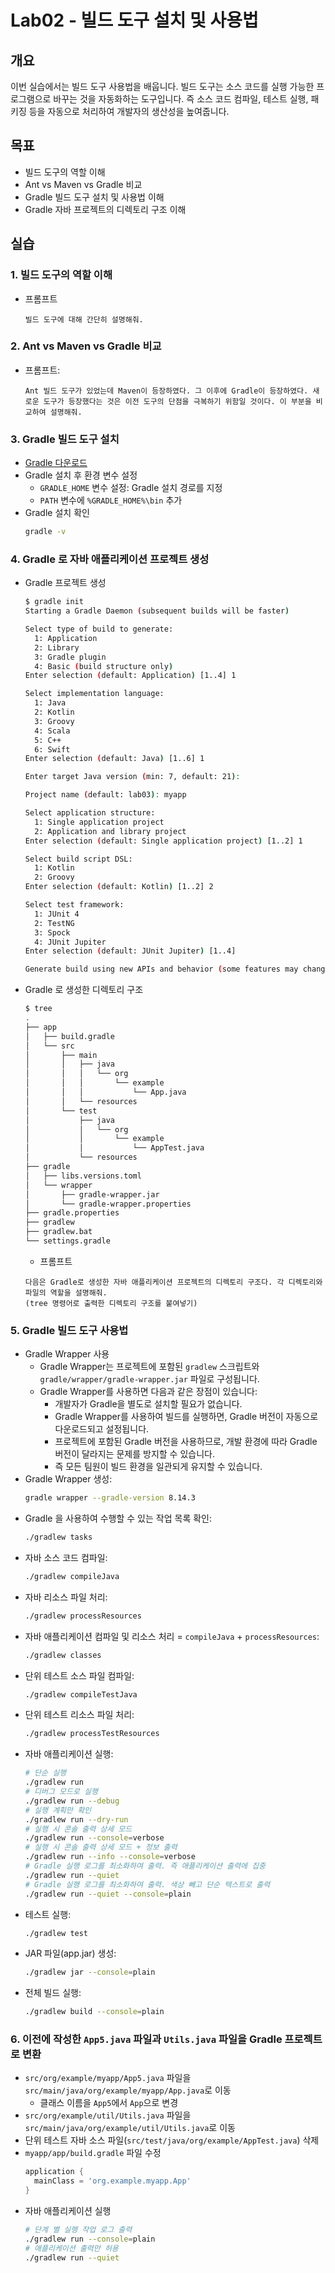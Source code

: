 # Lab02 - 빌드 도구 설치 및 사용법

## 개요
이번 실습에서는 빌드 도구 사용법을 배웁니다. 빌드 도구는 소스 코드를 실행 가능한 프로그램으로 바꾸는 것을 자동화하는 도구입니다. 즉 소스 코드 컴파일, 테스트 실행, 패키징 등을 자동으로 처리하여 개발자의 생산성을 높여줍니다.

## 목표
- 빌드 도구의 역할 이해
- Ant vs Maven vs Gradle 비교
- Gradle 빌드 도구 설치 및 사용법 이해
- Gradle 자바 프로젝트의 디렉토리 구조 이해

## 실습

### 1. 빌드 도구의 역할 이해
- 프롬프트
  ```text
  빌드 도구에 대해 간단히 설명해줘.
  ```

### 2. Ant vs Maven vs Gradle 비교

- 프롬프트:
  ```text
  Ant 빌드 도구가 있었는데 Maven이 등장하였다. 그 이후에 Gradle이 등장하였다. 새로운 도구가 등장했다는 것은 이전 도구의 단점을 극복하기 위함일 것이다. 이 부분을 비교하여 설명해줘.
  ```

### 3. Gradle 빌드 도구 설치
- [Gradle 다운로드](https://gradle.org/install/)
- Gradle 설치 후 환경 변수 설정
  - `GRADLE_HOME` 변수 설정: Gradle 설치 경로를 지정
  - `PATH` 변수에 `%GRADLE_HOME%\bin` 추가
- Gradle 설치 확인
  ```bash
  gradle -v
  ```

### 4. Gradle 로 자바 애플리케이션 프로젝트 생성 
- Gradle 프로젝트 생성
  ```bash
  $ gradle init
  Starting a Gradle Daemon (subsequent builds will be faster)

  Select type of build to generate:
    1: Application
    2: Library
    3: Gradle plugin
    4: Basic (build structure only)
  Enter selection (default: Application) [1..4] 1

  Select implementation language:
    1: Java
    2: Kotlin
    3: Groovy
    4: Scala
    5: C++
    6: Swift
  Enter selection (default: Java) [1..6] 1

  Enter target Java version (min: 7, default: 21): 

  Project name (default: lab03): myapp

  Select application structure:
    1: Single application project
    2: Application and library project
  Enter selection (default: Single application project) [1..2] 1

  Select build script DSL:
    1: Kotlin
    2: Groovy
  Enter selection (default: Kotlin) [1..2] 2

  Select test framework:
    1: JUnit 4
    2: TestNG
    3: Spock
    4: JUnit Jupiter
  Enter selection (default: JUnit Jupiter) [1..4] 

  Generate build using new APIs and behavior (some features may change in the next minor release)? (default: no) [yes, no] 
  ```
- Gradle 로 생성한 디렉토리 구조
  ```bash
  $ tree
  .
  ├── app
  │   ├── build.gradle
  │   └── src
  │       ├── main
  │       │   ├── java
  │       │   │   └── org
  │       │   │       └── example
  │       │   │           └── App.java
  │       │   └── resources
  │       └── test
  │           ├── java
  │           │   └── org
  │           │       └── example
  │           │           └── AppTest.java
  │           └── resources
  ├── gradle
  │   ├── libs.versions.toml
  │   └── wrapper
  │       ├── gradle-wrapper.jar
  │       └── gradle-wrapper.properties
  ├── gradle.properties
  ├── gradlew
  ├── gradlew.bat
  └── settings.gradle
  ```
  - 프롬프트
  ```text
  다음은 Gradle로 생성한 자바 애플리케이션 프로젝트의 디렉토리 구조다. 각 디렉토리와 파일의 역할을 설명해줘.
  (tree 명령어로 출력한 디렉토리 구조를 붙여넣기)
  ```

### 5. Gradle 빌드 도구 사용법

- Gradle Wrapper 사용
  - Gradle Wrapper는 프로젝트에 포함된 `gradlew` 스크립트와 `gradle/wrapper/gradle-wrapper.jar` 파일로 구성됩니다.
  - Gradle Wrapper를 사용하면 다음과 같은 장점이 있습니다:
    - 개발자가 Gradle을 별도로 설치할 필요가 없습니다.
    - Gradle Wrapper를 사용하여 빌드를 실행하면, Gradle 버전이 자동으로 다운로드되고 설정됩니다.
    - 프로젝트에 포함된 Gradle 버전을 사용하므로, 개발 환경에 따라 Gradle 버전이 달라지는 문제를 방지할 수 있습니다.
    - 즉 모든 팀원이 빌드 환경을 일관되게 유지할 수 있습니다.
- Gradle Wrapper 생성:
  ```bash
  gradle wrapper --gradle-version 8.14.3
  ```
- Gradle 을 사용하여 수행할 수 있는 작업 목록 확인:
  ```bash
  ./gradlew tasks
  ```
- 자바 소스 코드 컴파일:
  ```bash
  ./gradlew compileJava
  ``` 
- 자바 리소스 파일 처리:
  ```bash
  ./gradlew processResources
  ```
- 자바 애플리케이션 컴파일 및 리소스 처리 = `compileJava` + `processResources`:
  ```bash
  ./gradlew classes
  ```
- 단위 테스트 소스 파일 컴파일:
  ```bash
  ./gradlew compileTestJava
  ```
- 단위 테스트 리소스 파일 처리:
  ```bash
  ./gradlew processTestResources
  ```
- 자바 애플리케이션 실행:
  ```bash
  # 단순 실행
  ./gradlew run
  # 디버그 모드로 실행
  ./gradlew run --debug
  # 실행 계획만 확인
  ./gradlew run --dry-run
  # 실행 시 콘솔 출력 상세 모드
  ./gradlew run --console=verbose
  # 실행 시 콘솔 출력 상세 모드 + 정보 출력
  ./gradlew run --info --console=verbose
  # Gradle 실행 로그를 최소화하여 출력. 즉 애플리케이션 출력에 집중
  ./gradlew run --quiet
  # Gradle 실행 로그를 최소화하여 출력. 색상 빼고 단순 텍스트로 출력
  ./gradlew run --quiet --console=plain
  ``` 
- 테스트 실행:
  ```bash
  ./gradlew test  
  ```
- JAR 파일(app.jar) 생성:
  ```bash
  ./gradlew jar --console=plain
  ```
- 전체 빌드 실행:
  ```bash
  ./gradlew build --console=plain
  ```

### 6. 이전에 작성한 `App5.java` 파일과 `Utils.java` 파일을 Gradle 프로젝트로 변환

- `src/org/example/myapp/App5.java` 파일을 `src/main/java/org/example/myapp/App.java`로 이동
  - 클래스 이름을 `App5`에서 `App`으로 변경
- `src/org/example/util/Utils.java` 파일을 `src/main/java/org/example/util/Utils.java`로 이동
- 단위 테스트 자바 소스 파일(`src/test/java/org/example/AppTest.java`) 삭제
- `myapp/app/build.gradle` 파일 수정
  ```groovy
  application {
    mainClass = 'org.example.myapp.App'
  }
  ```
- 자바 애플리케이션 실행
  ```bash
  # 단계 별 실행 작업 로그 출력
  ./gradlew run --console=plain
  # 애플리케이션 출력만 허용
  ./gradlew run --quiet
  ```
